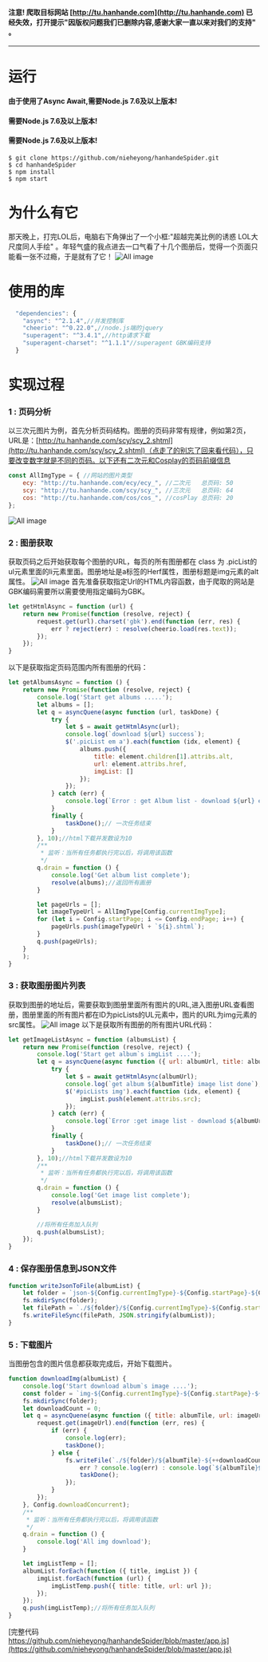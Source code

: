 ####  注意! 爬取目标网站 [http://tu.hanhande.com](http://tu.hanhande.com) 已经失效，打开提示"因版权问题我们已删除内容,感谢大家一直以来对我们的支持" 。
---

# 运行
#### 由于使用了Async Await,需要Node.js 7.6及以上版本!
#### 需要Node.js 7.6及以上版本!
#### 需要Node.js 7.6及以上版本!
```
$ git clone https://github.com/nieheyong/hanhandeSpider.git
$ cd hanhandeSpider
$ npm install
$ npm start
```

# 为什么有它

那天晚上，打完LOL后，电脑右下角弹出了一个小框:"超越完美比例的诱惑 LOL大尺度同人手绘"
。年轻气盛的我点进去一口气看了十几个图册后，觉得一个页面只能看一张不过瘾，于是就有了它！
![All image](img/main.png)


# 使用的库
```javascript
  "dependencies": {
    "async": "^2.1.4",//并发控制库
    "cheerio": "^0.22.0",//node.js端的jquery
    "superagent": "^3.4.1",//http请求下载
    "superagent-charset": "^1.1.1"//superagent GBK编码支持
  }
  ```

# 实现过程


### 1 : 页码分析
以三次元图片为例，首先分析页码结构。图册的页码非常有规律，例如第2页，URL是：[http://tu.hanhande.com/scy/scy_2.shtml](http://tu.hanhande.com/scy/scy_2.shtml)（点走了的别忘了回来看代码），只要改变数字就是不同的页码。以下还有二次元和Cosplay的页码前缀信息
```javascript
const AllImgType = { //网站的图片类型
    ecy: "http://tu.hanhande.com/ecy/ecy_", //二次元   总页码: 50
    scy: "http://tu.hanhande.com/scy/scy_", //三次元   总页码: 64
    cos: "http://tu.hanhande.com/cos/cos_", //cosPlay 总页码: 20
};
```
![All image](img/img1.png)
### 2 : 图册获取
获取页码之后开始获取每个图册的URL，每页的所有图册都在 class 为 .picList的ul元素里面的li元素里面。图册地址是a标签的Herf属性，图册标题是img元素的alt属性。
![All image](img/img2.png)
首先准备获取指定Url的HTML内容函数，由于爬取的网站是GBK编码需要所以需要使用指定编码为GBK。
```javascript
let getHtmlAsync = function (url) {
    return new Promise(function (resolve, reject) {
        request.get(url).charset('gbk').end(function (err, res) {
            err ? reject(err) : resolve(cheerio.load(res.text));
        });
    });
}
```
以下是获取指定页码范围内所有图册的代码：
```javascript
let getAlbumsAsync = function () {
    return new Promise(function (resolve, reject) {
        console.log('Start get albums .....');
        let albums = [];
        let q = asyncQuene(async function (url, taskDone) {
            try {
                let $ = await getHtmlAsync(url);
                console.log(`download ${url} success`);
                $('.picList em a').each(function (idx, element) {
                    albums.push({
                        title: element.children[1].attribs.alt,
                        url: element.attribs.href,
                        imgList: []
                    });
                });
            } catch (err) {
                console.log(`Error : get Album list - download ${url} err : ${err}`);
            }
            finally {
                taskDone();// 一次任务结束
            }
        }, 10);//html下载并发数设为10
        /**
         * 监听：当所有任务都执行完以后，将调用该函数
         */
        q.drain = function () {
            console.log('Get album list complete');
            resolve(albums);//返回所有画册
        }

        let pageUrls = [];
        let imageTypeUrl = AllImgType[Config.currentImgType];
        for (let i = Config.startPage; i <= Config.endPage; i++) {
            pageUrls.push(imageTypeUrl + `${i}.shtml`);
        }
        q.push(pageUrls);
    }
    );
}

```
### 3 : 获取图册图片列表
获取到图册的地址后，需要获取到图册里面所有图片的URL,进入图册URL查看图册，图册里面的所有图片都在ID为picLists的UL元素中，图片的URL为img元素的src属性。
![All image](img/img3.png)
以下是获取所有图册的所有图片URL代码：
```javascript
let getImageListAsync = function (albumsList) {
    return new Promise(function (resolve, reject) {
        console.log('Start get album`s imgList ....');
        let q = asyncQuene(async function ({ url: albumUrl, title: albumTitle, imgList }, taskDone) {
            try {
                let $ = await getHtmlAsync(albumUrl);
                console.log(`get album ${albumTitle} image list done`);
                $('#picLists img').each(function (idx, element) {
                    imgList.push(element.attribs.src);
                });
            } catch (err) {
                console.log(`Error :get image list - download ${albumUrl} err : ${err}`);
            }
            finally {
                taskDone();// 一次任务结束
            }
        }, 10);//html下载并发数设为10
        /**
         * 监听：当所有任务都执行完以后，将调用该函数
         */
        q.drain = function () {
            console.log('Get image list complete');
            resolve(albumsList);
        }

        //将所有任务加入队列
        q.push(albumsList);
    });
}
```
### 4 : 保存图册信息到JSON文件
```javascript
function writeJsonToFile(albumList) {
    let folder = `json-${Config.currentImgType}-${Config.startPage}-${Config.endPage}`
    fs.mkdirSync(folder);
    let filePath = `./${folder}/${Config.currentImgType}-${Config.startPage}-${Config.endPage}.json`;
    fs.writeFileSync(filePath, JSON.stringify(albumList));
}
```

### 5 : 下载图片
当图册包含的图片信息都获取完成后，开始下载图片。

```javascript
function downloadImg(albumList) {
    console.log('Start download album`s image ....');
    const folder = `img-${Config.currentImgType}-${Config.startPage}-${Config.endPage}`;
    fs.mkdirSync(folder);
    let downloadCount = 0;
    let q = asyncQuene(async function ({ title: albumTile, url: imageUrl }, taskDone) {
        request.get(imageUrl).end(function (err, res) {
            if (err) {
                console.log(err);
                taskDone();
            } else {
                fs.writeFile(`./${folder}/${albumTile}-${++downloadCount}.jpg`, res.body, function (err) {
                    err ? console.log(err) : console.log(`${albumTile}保存一张`);
                    taskDone();
                });
            }
        });
    }, Config.downloadConcurrent);
    /**
     * 监听：当所有任务都执行完以后，将调用该函数
     */
    q.drain = function () {
        console.log('All img download');
    }

    let imgListTemp = [];
    albumList.forEach(function ({ title, imgList }) {
        imgList.forEach(function (url) {
            imgListTemp.push({ title: title, url: url });
        });
    });
    q.push(imgListTemp);//将所有任务加入队列
}
```



[完整代码 https://github.com/nieheyong/hanhandeSpider/blob/master/app.js](https://github.com/nieheyong/hanhandeSpider/blob/master/app.js)
